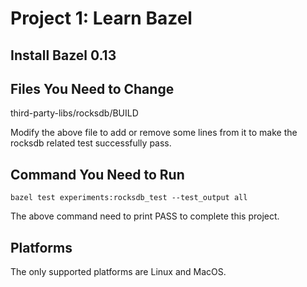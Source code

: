 # Project 1: Learn Bazel

## Install Bazel 0.13

## Files You Need to Change

third-party-libs/rocksdb/BUILD

Modify the above file to add or remove some lines from it to make the rocksdb related test successfully pass.

## Command You Need to Run

```
bazel test experiments:rocksdb_test --test_output all
```

The above command need to print PASS to complete this project.

## Platforms

The only supported platforms are Linux and MacOS.
